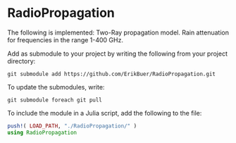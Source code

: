 # RadioPropagation
The following is implemented:
Two-Ray propagation model.
Rain attenuation for frequencies in the range 1-400 GHz.

Add as submodule to your project by writing the following from your project directory:
```
git submodule add https://github.com/ErikBuer/RadioPropagation.git
```

To update the submodules, write:
```
git submodule foreach git pull
```

To include the module in a Julia script, add the following to the file:
```julia
push!( LOAD_PATH, "./RadioPropagation/" )
using RadioPropagation
```
